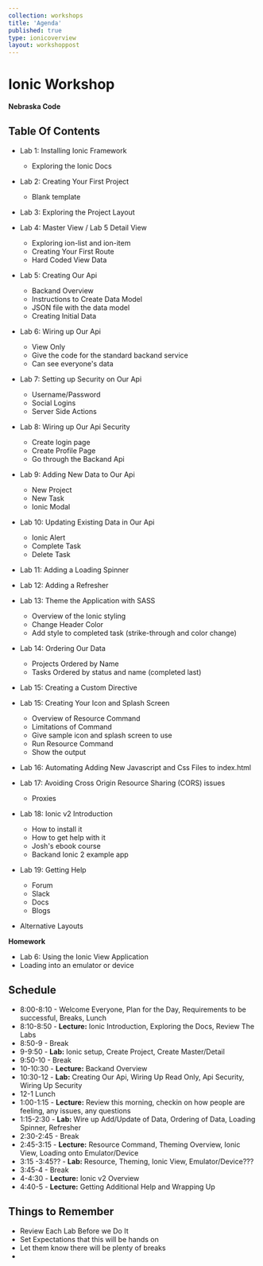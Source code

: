 ```yaml
---
collection: workshops
title: 'Agenda'
published: true
type: ionicoverview
layout: workshoppost
---
```


# Ionic Workshop

**Nebraska Code**


## Table Of Contents

* Lab 1: Installing Ionic Framework
    * Exploring the Ionic Docs
* Lab 2: Creating Your First Project
	* Blank template
* Lab 3: Exploring the Project Layout
* Lab 4: Master View / Lab 5 Detail View
	* Exploring ion-list and ion-item
	* Creating Your First Route
	* Hard Coded View Data
* Lab 5: Creating Our Api
	* Backand Overview
	* Instructions to Create Data Model
	* JSON file with the data model	
	* Creating Initial Data
* Lab 6: Wiring up Our Api
	* View Only
	* Give the code for the standard backand service
	* Can see everyone's data
* Lab 7: Setting up Security on Our Api
	* Username/Password
	* Social Logins
	* Server Side Actions
* Lab 8: Wiring up Our Api Security
	* Create login page
	* Create Profile Page
	* Go through the Backand Api
* Lab 9: Adding New Data to Our Api
	* New Project
	* New Task
	* Ionic Modal
* Lab 10: Updating Existing Data in Our Api
	* Ionic Alert
	* Complete Task
	* Delete Task
* Lab 11: Adding a Loading Spinner
* Lab 12: Adding a Refresher
* Lab 13: Theme the Application with SASS
	* Overview of the Ionic styling
	* Change Header Color
	* Add style to completed task (strike-through and color change)
* Lab 14: Ordering Our Data
	* Projects Ordered by Name
	* Tasks Ordered by status and name (completed last) 
* Lab 15: Creating a Custom Directive

* Lab 15: Creating Your Icon and Splash Screen
	* Overview of Resource Command
	* Limitations of Command
	* Give sample icon and splash screen to use
	* Run Resource Command
	* Show the output
* Lab 16: Automating Adding New Javascript and Css Files to index.html
* Lab 17: Avoiding Cross Origin Resource Sharing (CORS) issues
	* Proxies
* Lab 18: Ionic v2 Introduction
	* How to install it
	* How to get help with it
	* Josh's ebook course
	* Backand Ionic 2 example app
* Lab 19: Getting Help
	* Forum
	* Slack
	* Docs
	* Blogs
* Alternative Layouts

**Homework**

* Lab 6: Using the Ionic View Application
* Loading into an emulator or device



## Schedule

* 8:00-8:10 - Welcome Everyone, Plan for the Day, Requirements to be successful, Breaks, Lunch  
* 8:10-8:50 - **Lecture:** Ionic Introduction, Exploring the Docs, Review The Labs
* 8:50-9 - Break
* 9-9:50 - **Lab:** Ionic setup, Create Project, Create Master/Detail
* 9:50-10 - Break
* 10-10:30 - **Lecture:** Backand Overview
* 10:30-12 - **Lab:** Creating Our Api, Wiring Up Read Only, Api Security, Wiring Up Security
* 12-1 Lunch
* 1:00-1:15 - **Lecture:** Review this morning, checkin on how people are feeling, any issues, any questions
* 1:15-2:30 - **Lab:** Wire up Add/Update of Data, Ordering of Data, Loading Spinner, Refresher
* 2:30-2:45 - Break
* 2:45-3:15 - **Lecture:** Resource Command, Theming Overview, Ionic View, Loading onto Emulator/Device
* 3:15 -3:45?? - **Lab:** Resource, Theming, Ionic View, Emulator/Device???
* 3:45-4 - Break
* 4-4:30 - **Lecture:** Ionic v2 Overview
* 4:40-5 - **Lecture:** Getting Additional Help and Wrapping Up

##  Things to Remember

* Review Each Lab Before we Do It
* Set Expectations that this will be hands on
* Let them know there will be plenty of breaks
* 